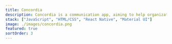 ```yaml
---
title: Concordia
description: Concordia is a communication app, aiming to help organizations find volunteers in order to provide aide to the impoverished areas of the Dominican Republic.
stack: ["JavaScript", "HTML/CSS", "React Native", "Material UI"]
image: ./images/concordia.png
featured: true
sortOrder: 3
---
```

